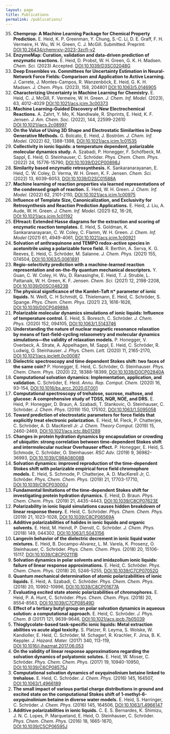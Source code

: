 ```yaml
---
layout: page
title: Publications
permalink: /publications/
---
```


<ol reversed>
  <li><b>Chemprop: A Machine Learning Package for Chemical Property Prediction.</b> E. Heid, K. P. Greenman, Y. Chung, S.-C. Li, D. E. Graff, F. H. Vermeire, H. Wu, W. H. Green, C. J. McGill. Submitted. Preprint:  <a href="https://doi.org/10.26434/chemrxiv-2023-3zcfl-v2">DOI:10.26434/chemrxiv-2023-3zcfl-v2</a>   </li>
  <li><b>EnzymeMap: Curation, validation and data-driven prediction of enzymatic reactions.</b> E. Heid, D. Probst, W. H. Green, G. K. H. Madsen. <i> Chem. Sci. </i> (2023) Accepted.  <a href="https://doi.org/10.1039/D3SC02048G">DOI:10.1039/D3SC02048G</a>   </li>
  <li><b>Deep Ensembles vs. Committees for Uncertainty Estimation in Neural-Network Force Fields: Comparison and Application to Active Learning.</b> J. Carrete, J. Montes-Campos, R. Wanzenböck, E. Heid, G. K. H. Madsen. <i> J. Chem. Phys. </i> (2023), 158, 204801   <a href="https://doi.org/10.1063/5.0146905">DOI:10.1063/5.0146905</a>  </li>
  <li><b>Characterizing Uncertainty in Machine Learning for Chemistry.</b> E. Heid, C. J. McGill, F. Vermeire, W. H. Green. <i> J. Chem. Inf. Model. </i> (2023), 63, 4012-4029  <a href="https://doi.org/10.1021/acs.jcim.3c00373">DOI:10.1021/acs.jcim.3c00373</a>  </li>
  <li><b>Machine Learning-Guided Discovery of New Electrochemical Reactions.</b> A. Zahrt, Y. Mo, K. Nandiwale, R. Shprints, E. Heid, K. F. Jensen. <i> J. Am. Chem. Soc. </i> (2022), 144, 22599-22610 <a href="https://doi.org/10.1021/jacs.2c08997">DOI:10.1021/jacs.2c08997</a> </li>
  <li><b>On the Value of Using 3D Shape and Electrostatic Similarities in Deep Generative Methods.</b> G. Bolcato, E. Heid, J. Boström. <i>J. Chem. Inf. Model.</i> (2022) 62, 1388-1398, <a href="https://doi.org/10.1021/acs.jcim.1c01535">DOI:10.1021/acs.jcim.1c01535</a></li>
  <li> <b> Collectivity in ionic liquids: a temperature dependent, polarizable molecular dynamics study.</b> A. Szabadi, P. Honegger, F. Schöfbeck, M. Sappl, E. Heid, O. Steinhauser, C. Schröder. <i> Phys. Chem. Chem. Phys.</i> (2022) 24, 15776-15790, <a href="https://doi.org/10.1039/D2CP00898J">DOI:10.1039/D2CP00898J</a></li>
  <li> <b> Similarity based enzymatic retrosynthesis.</b> K. Sankaranarayanan, E. Heid, C. W. Coley, D. Verma, W. H. Green, K. F. Jensen. <i> Chem. Sci.</i> (2022) 13, 6039-6053, <a href="https://doi.org/10.1039/D2SC01588A">DOI:10.1039/D2SC01588A</a></li>
  <li> <b> Machine learning of reaction properties via learned representations of the condensed graph of reaction.</b> E. Heid, W. H. Green. <i> J. Chem. Inf. Model.</i> (2022) 62, 2101-2110, <a href="https://doi.org/10.1021/acs.jcim.1c00975">DOI:10.1021/acs.jcim.1c00975</a></li>
  <li> <b> Influence of Template Size, Canonicalization, and Exclusivity for Retrosynthesis and Reaction Prediction Applications.</b> E. Heid, J. Liu, A. Aude, W. H. Green. <i> J. Chem. Inf. Model.</i> (2021) 62, 16-26, <a href="https://doi.org/10.1021/acs.jcim.1c01192">DOI:10.1021/acs.jcim.1c01192</a></li>
  <li> <b> EHreact: Extended Hasse diagrams for the extraction and scoring of enzymatic reaction templates.</b> E. Heid, S. Goldman, K. Sankaranarayaran, C. W. Coley, C. Flamm, W. H. Green. <i> J. Chem. Inf. Model </i> (2021) 61, 4949-4061, <a href="https://doi.org/10.1021/acs.jcim.1c00921">DOI:10.1021/acs.jcim.1c00921</a></li>
  <li> <b> Solvation of anthraquinone and TEMPO redox-active species in acetonitrile using a polarizable force field.</b> R. Berthin, A. Serva, K. G. Reeves, E. Heid, C. Schröder, M. Salanne. <i>J. Chem. Phys. </i> (2021) 155, 074504, <a href="https://doi.org/10.1063/5.0061891">DOI:10.1063/5.0061891</a></li>
  <li> <b> Regio-selectivity prediction with a machine-learned reaction representation and on-the-fly quantum mechanical descriptors.</b> Y. Guan, C. W. Coley, H. Wu, D. Ranasinghe, E. Heid, T. J. Struble, L. Pattanaik, W. H. Green, K. F. Jensen. <i> Chem. Sci.</i> (2021) 12, 2198-2208, <a href="https://doi.org/10.1039/D0SC04823B">DOI:10.1039/D0SC04823B</a></li>
  <li> <b> The physical significance of the Kamlet–Taft π* parameter of ionic liquids.</b> N. Weiß, C. H Schmidt, G. Thielemann, E. Heid, C. Schröder, S. Spange. <i> Phys. Chem. Chem. Phys.</i> (2021) 23, 1616-1626, <a href="https://doi.org/10.1039/D0CP04989A">DOI:10.1039/D0CP04989A</a></li>
  <li> <b> Polarizable molecular dynamics simulations of ionic liquids: Influence of temperature control.</b> E. Heid, S. Boresch, C. Schröder. <i> J. Chem. Phys.</i> (2020) 152, 094105, <a href="https://doi.org/10.1063/1.5143746">DOI:10.1063/1.5143746</a></li>
  <li> <b> Understanding the nature of nuclear magnetic resonance relaxation by means of fast-field-cycling relaxometry and molecular dynamics simulations—the validity of relaxation models.</b> P. Honegger, V. Overbeck, A. Strate, A. Appelhagen, M. Sappl, E. Heid, C. Schröder, R. Ludwig, O. Steinhauser. <i> J. Phys. Chem. Lett. </i> (2020) 11, 2165-2170, <a href="https://doi.org/10.1021/acs.jpclett.0c00087">DOI:10.1021/acs.jpclett.0c00087</a></li>
  <li> <b> Dielectric spectroscopy and time dependent Stokes shift: two faces of the same coin?</b> P. Honegger, E. Heid, C. Schröder, O. Steinhauser. <i> Phys. Chem. Chem. Phys.</i> (2020) 22, 18388-18399, <a href="https://doi.org/10.1039/D0CP02840A">DOI:10.1039/D0CP02840A</a></li>
  <li> <b> Computational solvation dynamics: Implementation, application, and validation.</b> C. Schröder, E. Heid. <i> Annu. Rep. Comput. Chem.</i> (2020) 16, 93-154, <a href="https://doi.org/10.1016/bs.arcc.2020.07.001">DOI:10.1016/bs.arcc.2020.07.001</a></li>
  <li> <b> Computational spectroscopy of trehalose, sucrose, maltose, and glucose: A comprehensive study of TDSS, NQR, NOE, and DRS.</b> E. Heid, P. Honegger, D. Braun, A. Szabadi, T. Stankovic, O. Steinhauser, C. Schröder. <i> J. Chem. Phys. </i> (2019) 150, 175102, <a href="https://doi.org/10.1063/1.5095058">DOI:10.1063/1.5095058</a></li>
  <li> <b> Toward prediction of electrostatic parameters for force fields that explicitly treat electronic polarization.</b> E. Heid, M. Fleck, P. Chatterjee, C. Schröder, A. D. MacKerell Jr. <i> J. Chem. Theory Comput.</i> (2019) 15, 2460-2469, <a href="https://doi.org/10.1021/acs.jctc.8b01289">DOI:10.1021/acs.jctc.8b01289</a></li>
  <li> <b> Changes in protein hydration dynamics by encapsulation or crowding of ubiquitin: strong correlation between time-dependent Stokes shift and intermolecular nuclear Overhauser effect.</b> P. Honegger, E. Heid, S. Schmode, C. Schröder, O. Steinhauser. <i> RSC Adv.</i> (2019) 9, 36982-36993, <a href="https://doi.org/10.1039/C9RA08008B">DOI:10.1039/C9RA08008B</a></li>
  <li> <b> Solvation dynamics: improved reproduction of the time-dependent Stokes shift with polarizable empirical force field chromophore models.</b> E. Heid, S. Schmode, P. Chatterjee, A. D. MacKerell Jr, C. Schröder. <i> Phys. Chem. Chem. Phys.</i> (2019) 21, 17703-17710, <a href="https://doi.org/10.1039/C9CP03000J">DOI:10.1039/C9CP03000J</a></li>
  <li> <b> Fundamental limitations of the time-dependent Stokes shift for investigating protein hydration dynamics.</b> E. Heid, D. Braun. <i> Phys. Chem. Chem. Phys.</i> (2019) 21, 4435-4443, <a href="https://doi.org/10.1039/C8CP07623E">DOI:10.1039/C8CP07623E</a></li>
  <li> <b> Polarizability in ionic liquid simulations causes hidden breakdown of linear response theory.</b> E. Heid, C. Schröder. <i> Phys. Chem. Chem. Phys.</i> (2019) 21, 1023-1028, <a href="https://doi.org/10.1039/C8CP06569A">DOI:10.1039/C8CP06569A</a></li>
  <li> <b> Additive polarizabilities of halides in ionic liquids and organic solvents.</b> E. Heid, M. Heindl, P. Dienstl, C. Schröder. <i> J. Chem. Phys.</i> (2018) 149, 044302, <a href="https://doi.org/10.1063/1.5043156">DOI:10.1063/1.5043156</a></li>
  <li> <b> Langevin behavior of the dielectric decrement in ionic liquid water mixtures.</b> E. Heid, B. Docampo-Alvarez, L. M. Varela, K. Prosenz, O. Steinhauser, C. Schröder. <i> Phys. Chem. Chem. Phys.</i> (2018) 20, 15106-15117, <a href="https://doi.org/10.1039/C8CP02111B">DOI:10.1039/C8CP02111B</a></li>
  <li> <b> Solvation dynamics in polar solvents and imidazolium ionic liquids: failure of linear response approximations.</b> E. Heid, C. Schröder. <i> Phys. Chem. Chem. Phys.</i> (2018) 20, 5246-5255, <a href="https://doi.org/10.1039/C7CP07052G">DOI:10.1039/C7CP07052G</a></li>
  <li> <b> Quantum mechanical determination of atomic polarizabilities of ionic liquids.</b> E. Heid, A. Szabadi, C. Schröder. <i> Phys. Chem. Chem. Phys.</i> (2018) 20, 10992-10996, <a href="https://doi.org/10.1039/C8CP01677A">DOI:10.1039/C8CP01677A</a></li>
  <li> <b> Evaluating excited state atomic polarizabilities of chromophores.</b> E. Heid, P. A. Hunt, C. Schröder. <i> Phys. Chem. Chem. Phys.</i> (2018) 20, 8554-8563, <a href="https://doi.org/10.1039/C7CP08549D">DOI:10.1039/C7CP08549D</a></li>
  <li> <b> Effect of a tertiary butyl group on polar solvation dynamics in aqueous solution: a computational approach.</b> E. Heid, C. Schröder. <i> J. Phys. Chem. B</i> (2017) 121, 9639-9646, <a href="https://doi.org/10.1021/acs.jpcb.7b05039">DOI:10.1021/acs.jpcb.7b05039</a></li>
  <li> <b> Thioglycolate-based task-specific ionic liquids: Metal extraction abilities vs acute algal toxicity.</b> S. Platzer, R. Leyma, S. Wolske, W. Kandioller, E. Heid, C. Schröder, M. Schagerl, R. Krachler, F. Jirsa, B. K. Keppler. <i> J. Hazard. Mater. </i> (2017) 340, 113-119, <a href="https://doi.org/10.1016/j.jhazmat.2017.06.053">DOI:10.1016/j.jhazmat.2017.06.053</a></li>
  <li> <b> On the validity of linear response approximations regarding the solvation dynamics of polyatomic solutes.</b> E. Heid, W. Moser, C. Schröder. <i> Phys. Chem. Chem. Phys.</i> (2017) 19, 10940-10950, <a href="https://doi.org/10.1039/C6CP08575J">DOI:10.1039/C6CP08575J</a></li>
  <li> <b> Computational solvation dynamics of oxyquinolinium betaine linked to trehalose.</b> E. Heid, C. Schröder. <i> J. Chem. Phys. </i> (2016) 145, 164507, <a href="https://doi.org/10.1063/1.4966189">DOI:10.1063/1.4966189</a></li>
  <li> <b> The small impact of various partial charge distributions in ground and excited state on the computational Stokes shift of 1-methyl-6-oxyquinolinium betaine in diverse water models.</b> E. Heid, S. Harringer, C. Schröder. <i>J. Chem. Phys. </i> (2016) 145, 164506, <a href="https://doi.org/10.1063/1.4966147">DOI:10.1063/1.4966147</a></li>
  <li> <b> Additive polarizabilities in ionic liquids.</b> C. E. S. Bernardes, K. Shimizu, J. N. C. Lopes, P. Marquetand, E. Heid, O. Steinhauser, C. Schröder. <i> Phys. Chem. Chem. Phys. </i> (2016) 18, 1665-1670, <a href="https://doi.org/10.1039/C5CP06595J">DOI:10.1039/C5CP06595J</a></li>
</ol>
